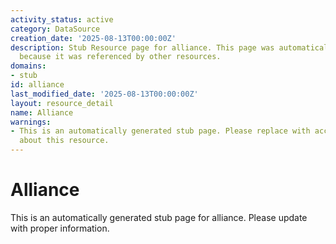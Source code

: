 ```yaml
---
activity_status: active
category: DataSource
creation_date: '2025-08-13T00:00:00Z'
description: Stub Resource page for alliance. This page was automatically generated
  because it was referenced by other resources.
domains:
- stub
id: alliance
last_modified_date: '2025-08-13T00:00:00Z'
layout: resource_detail
name: Alliance
warnings:
- This is an automatically generated stub page. Please replace with accurate information
  about this resource.
---
```


# Alliance

This is an automatically generated stub page for alliance. Please update with proper information.
